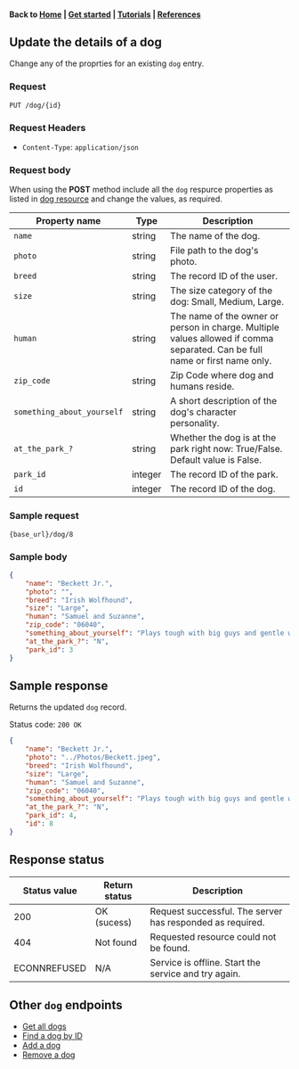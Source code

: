 #### Back to [Home](index.md) | [Get started](index.md#get-started) | [Tutorials](index.md#tutorials) | [References](index.md#reference)

## Update the details of a dog
Change any of the proprties for an existing `dog` entry.

### Request
```
PUT /dog/{id}
```
### Request Headers
* `Content-Type`: `application/json`

### Request body
When using the **POST** method include  all the `dog` respurce properties as listed in [dog resource](dog-ref.md) and change the values, as required.

|Property name   |Type   |Description   |   
|---|---|---|
| `name`  |string   | The name of the dog.  |
| `photo`  |string   | File path to the dog's photo.  |   
| `breed`  |string   | The record ID of the user.  |   
| `size`  |string   | The size category of the dog: Small, Medium, Large.  |   
| `human`  |string  | The name of the owner or person in charge. Multiple values allowed if comma separated. Can be full name or first name only.  | 
| `zip_code`  |string   | Zip Code where dog and humans reside.  |   
| `something_about_yourself`  |string   | A short description of the dog's character personality.  |   
| `at_the_park_?`  |string   | Whether the dog is at the park right now: True/False. Default value is False. |   
| `park_id`  |integer  | The record ID of the park.  |   
| `id`  |integer   | The record ID of the dog.  | 

### Sample request
```
{base_url}/dog/8
```

### Sample body

```json
{
    "name": "Beckett Jr.",
    "photo": "",
    "breed": "Irish Wolfhound",
    "size": "Large",
    "human": "Samuel and Suzanne",
    "zip_code": "06040",
    "something_about_yourself": "Plays tough with big guys and gentle with little ones.",
    "at_the_park_?": "N",
    "park_id": 3
}
```

## Sample response
Returns the updated `dog` record.

Status code: `200 OK`

```json
{
    "name": "Beckett Jr.",
    "photo": "../Photos/Beckett.jpeg",
    "breed": "Irish Wolfhound",
    "size": "Large",
    "human": "Samuel and Suzanne",
    "zip_code": "06040",
    "something_about_yourself": "Plays tough with big guys and gentle with little ones.",
    "at_the_park_?": "N",
    "park_id": 4,
    "id": 8
}
```
## Response status

| Status value   | Return status  | Description   |    
|---|---|---|
| 200  | OK (sucess)  | Request successful. The server has responded as required.  |  
| 404| Not found | Requested resource could not be found.|
| ECONNREFUSED | N/A | Service is offline. Start the service and try again.| 

## Other `dog` endpoints
* [Get all dogs](dog-get-all-dogs.md)
* [Find a dog by ID](dog-get-dog-by-id.md)
* [Add a dog](dog-add-dog.md)
* [Remove a dog](dog-delete-dog.md)